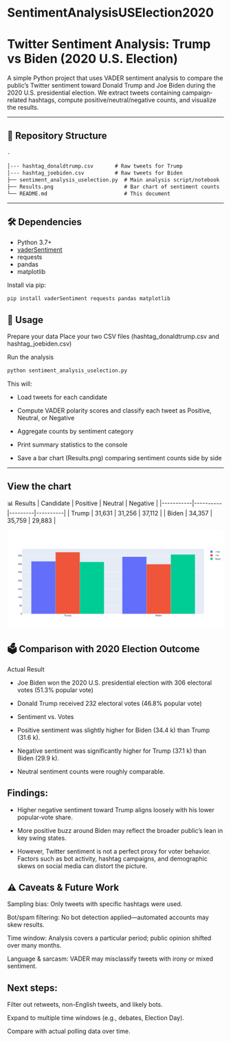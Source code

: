 # SentimentAnalysisUSElection2020

# Twitter Sentiment Analysis: Trump vs Biden (2020 U.S. Election)

A simple Python project that uses VADER sentiment analysis to compare the public’s Twitter sentiment toward Donald Trump and Joe Biden during the 2020 U.S. presidential election. We extract tweets containing campaign‐related hashtags, compute positive/neutral/negative counts, and visualize the results.

---

## 📁 Repository Structure

    .
    
    │--- hashtag_donaldtrump.csv       # Raw tweets for Trump
    │--- hashtag_joebiden.csv          # Raw tweets for Biden
    ├── sentiment_analysis_uselection.py  # Main analysis script/notebook
    ├── Results.png                       # Bar chart of sentiment counts
    └── README.md                         # This document

---

## 🛠 Dependencies

- Python 3.7+
- [vaderSentiment](https://pypi.org/project/vaderSentiment/)  
- requests  
- pandas  
- matplotlib  

Install via pip:

```bash
pip install vaderSentiment requests pandas matplotlib
```
## 🚀 Usage
Prepare your data
Place your two CSV files (hashtag_donaldtrump.csv and hashtag_joebiden.csv)

Run the analysis

```bash
python sentiment_analysis_uselection.py
```
This will:

- Load tweets for each candidate

- Compute VADER polarity scores and classify each tweet as Positive, Neutral, or Negative

- Aggregate counts by sentiment category

- Print summary statistics to the console

- Save a bar chart (Results.png) comparing sentiment counts side by side
---
## View the chart

📊 Results
| Candidate | Positive | Neutral | Negative |
|-----------|----------|---------|----------|
| Trump     | 31,631   | 31,256  | 37,112   |
| Biden     | 34,357   | 35,759  | 29,883   |


<img src="https://github.com/asoma0710/SentimentAnalysisUSElection2020/blob/main/Results.png" alt="Results" width="600"/>



## 🗳 Comparison with 2020 Election Outcome
Actual Result

- Joe Biden won the 2020 U.S. presidential election with 306 electoral votes (51.3% popular vote)

- Donald Trump received 232 electoral votes (46.8% popular vote)

- Sentiment vs. Votes

- Positive sentiment was slightly higher for Biden (34.4 k) than Trump (31.6 k).

- Negative sentiment was significantly higher for Trump (37.1 k) than Biden (29.9 k).

- Neutral sentiment counts were roughly comparable.

## Findings:

- Higher negative sentiment toward Trump aligns loosely with his lower popular‐vote share.

- More positive buzz around Biden may reflect the broader public’s lean in key swing states.

- However, Twitter sentiment is not a perfect proxy for voter behavior. Factors such as bot activity, hashtag campaigns, and demographic skews on social media can distort the picture.

## ⚠️ Caveats & Future Work
Sampling bias: Only tweets with specific hashtags were used.

Bot/spam filtering: No bot detection applied—automated accounts may skew results.

Time window: Analysis covers a particular period; public opinion shifted over many months.

Language & sarcasm: VADER may misclassify tweets with irony or mixed sentiment.

## Next steps:

Filter out retweets, non-English tweets, and likely bots.

Expand to multiple time windows (e.g., debates, Election Day).

Compare with actual polling data over time.
